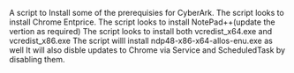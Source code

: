 A script to Install some of the prerequisies for CyberArk.
The script looks to install Chrome Entprice.
The script looks to install NotePad++(update the vertion as required)
The script looks to install both vcredist_x64.exe and vcredist_x86.exe
The script willl install ndp48-x86-x64-allos-enu.exe as well
It will also disble updates to Chrome via Service and ScheduledTask by disabling them.
